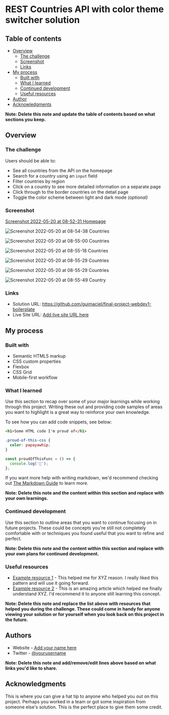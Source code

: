 # REST Countries API with color theme switcher solution

## Table of contents

- [Overview](#overview)
  - [The challenge](#the-challenge)
  - [Screenshot](#screenshot)
  - [Links](#links)
- [My process](#my-process)
  - [Built with](#built-with)
  - [What I learned](#what-i-learned)
  - [Continued development](#continued-development)
  - [Useful resources](#useful-resources)
- [Author](#author)
- [Acknowledgments](#acknowledgments)

**Note: Delete this note and update the table of contents based on what sections you keep.**

## Overview

### The challenge

Users should be able to:

- See all countries from the API on the homepage
- Search for a country using an `input` field
- Filter countries by region
- Click on a country to see more detailed information on a separate page
- Click through to the border countries on the detail page
- Toggle the color scheme between light and dark mode _(optional)_

### Screenshot

[Screenshot 2022-05-20 at 08-52-31 Homepage](https://user-images.githubusercontent.com/864781/169567363-3d0a67d7-88bc-4b6b-8e59-e0064fe34bd8.png)

![Screenshot 2022-05-20 at 08-54-38 Countries](https://user-images.githubusercontent.com/864781/169567438-5cd39f6e-739f-4485-aa24-32299cc88ce4.png)

![Screenshot 2022-05-20 at 08-55-00 Countries](https://user-images.githubusercontent.com/864781/169567492-ae3fdb8d-afb1-4196-8ec7-67b26b88711d.png)

![Screenshot 2022-05-20 at 08-55-18 Countries](https://user-images.githubusercontent.com/864781/169568680-672cd656-cec4-48ec-ad05-3b51ae8c8e36.png)

![Screenshot 2022-05-20 at 08-55-29 Countries](https://user-images.githubusercontent.com/864781/169568695-b0cb480d-cf69-4c32-a567-0c362a2c05ee.png)

![Screenshot 2022-05-20 at 08-55-29 Countries](https://user-images.githubusercontent.com/864781/169568722-fc5c669a-aaa9-4eb2-98bb-4e03b90933f1.png)

![Screenshot 2022-05-20 at 08-55-49 Country](https://user-images.githubusercontent.com/864781/169568740-8d0a5172-f1c8-4e54-b12a-dd1b2252b4ca.png)


### Links

- Solution URL: https://github.com/guimaciel/final-project-webdev1-boilerplate
- Live Site URL: [Add live site URL here](https://your-live-site-url.com)

## My process

### Built with

- Semantic HTML5 markup
- CSS custom properties
- Flexbox
- CSS Grid
- Mobile-first workflow

### What I learned

Use this section to recap over some of your major learnings while working through this project. Writing these out and providing code samples of areas you want to highlight is a great way to reinforce your own knowledge.

To see how you can add code snippets, see below:

```html
<h1>Some HTML code I'm proud of</h1>
```

```css
.proud-of-this-css {
  color: papayawhip;
}
```

```js
const proudOfThisFunc = () => {
  console.log('🎉');
};
```

If you want more help with writing markdown, we'd recommend checking out [The Markdown Guide](https://www.markdownguide.org/) to learn more.

**Note: Delete this note and the content within this section and replace with your own learnings.**

### Continued development

Use this section to outline areas that you want to continue focusing on in future projects. These could be concepts you're still not completely comfortable with or techniques you found useful that you want to refine and perfect.

**Note: Delete this note and the content within this section and replace with your own plans for continued development.**

### Useful resources

- [Example resource 1](https://www.example.com) - This helped me for XYZ reason. I really liked this pattern and will use it going forward.
- [Example resource 2](https://www.example.com) - This is an amazing article which helped me finally understand XYZ. I'd recommend it to anyone still learning this concept.

**Note: Delete this note and replace the list above with resources that helped you during the challenge. These could come in handy for anyone viewing your solution or for yourself when you look back on this project in the future.**

## Authors

- Website - [Add your name here](https://www.your-site.com)
- Twitter - [@yourusername](https://www.twitter.com/yourusername)

**Note: Delete this note and add/remove/edit lines above based on what links you'd like to share.**

## Acknowledgments

This is where you can give a hat tip to anyone who helped you out on this project. Perhaps you worked in a team or got some inspiration from someone else's solution. This is the perfect place to give them some credit.
